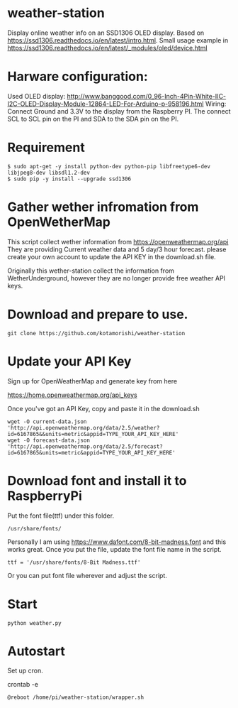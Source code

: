 # weather-station
Display online weather info on an SSD1306 OLED display. 
Based on https://ssd1306.readthedocs.io/en/latest/intro.html.
Small usage example in https://ssd1306.readthedocs.io/en/latest/_modules/oled/device.html

# Harware configuration:
Used OLED display: http://www.banggood.com/0_96-Inch-4Pin-White-IIC-I2C-OLED-Display-Module-12864-LED-For-Arduino-p-958196.html
Wiring: Connect Ground and 3.3V to the display from the Raspberry PI. The connect SCL to SCL pin on the PI and SDA to the SDA pin on the PI.

# Requirement
```
$ sudo apt-get -y install python-dev python-pip libfreetype6-dev libjpeg8-dev libsdl1.2-dev
$ sudo pip -y install --upgrade ssd1306
```

# Gather wether infromation from OpenWetherMap 
This script collect wether information from https://openweathermap.org/api
They are providing Current weather data and 5 day/3 hour forecast. please create your own account to update the API KEY in the download.sh file.

Originally this wether-station collect the information from WetherUnderground, however they are no longer provide free weather API keys.

# Download and prepare to use.
```
git clone https://github.com/kotamorishi/weather-station
```


# Update your API Key

Sign up for OpenWeatherMap and generate key from here

https://home.openweathermap.org/api_keys


Once you've got an API Key, copy and paste it in the download.sh
```
wget -O current-data.json 'http://api.openweathermap.org/data/2.5/weather?id=6167865&&units=metric&appid=TYPE_YOUR_API_KEY_HERE'
wget -O forecast-data.json 'http://api.openweathermap.org/data/2.5/forecast?id=6167865&units=metric&appid=TYPE_YOUR_API_KEY_HERE'
```

# Download font and install it to RaspberryPi
Put the font file(ttf) under this folder.
```
/usr/share/fonts/
```

Personally I am using https://www.dafont.com/8-bit-madness.font and this works great.
Once you put the file, update the font file name in the script.
```
ttf = '/usr/share/fonts/8-Bit Madness.ttf'
```
Or you can put font file wherever and adjust the script.

# Start 
```
python weather.py
```

# Autostart
Set up cron.

crontab -e

```
@reboot /home/pi/weather-station/wrapper.sh
``` 
